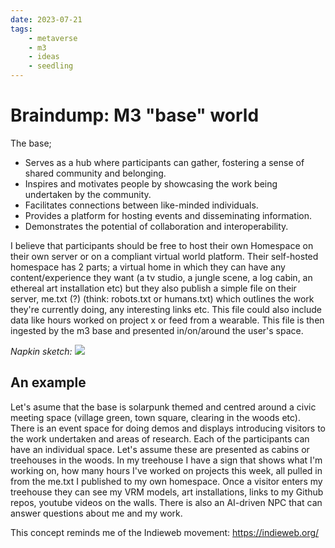 ```yaml
---
date: 2023-07-21
tags:
    - metaverse
    - m3
    - ideas
    - seedling
---
```

# Braindump: M3 "base" world

The base;
- Serves as a hub where participants can gather, fostering a sense of shared community and belonging.
- Inspires and motivates people by showcasing the work being undertaken by the community.
- Facilitates connections between like-minded individuals.
- Provides a platform for hosting events and disseminating information.
- Demonstrates the potential of collaboration and interoperability.

I believe that participants should be free to host their own Homespace on their own server or on a compliant virtual world platform.
Their self-hosted homespace has 2 parts; a virtual home in which they can have any content/experience they want (a tv studio, a jungle scene, a log cabin, an ethereal art installation etc) but they also publish a simple file on their server, me.txt (?) (think: robots.txt or humans.txt) which outlines the work they're currently doing, any interesting links etc. This file could also include data like hours worked on project x or feed from a wearable. This file is then ingested by the m3 base and presented in/on/around the user's space.

*Napkin sketch:*
![](https://hackmd.io/_uploads/SymWjXvq2.jpg)

## An example
Let's asume that the base is solarpunk themed and centred around a civic meeting space (village green, town square, clearing in the woods etc). There is an event space for doing demos and displays introducing visitors to the work undertaken and areas of research. Each of the participants can have an individual space. Let's assume these are presented as cabins or treehouses in the woods. In my treehouse I have a sign that shows what I'm working on, how many hours I've worked on projects this week, all pulled in from the me.txt I published to my own homespace. Once a visitor enters my treehouse they can see my VRM models, art installations, links to my Github repos, youtube videos on the walls. There is also an AI-driven NPC that can answer questions about me and my work.

This concept reminds me of the Indieweb movement: https://indieweb.org/
